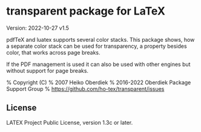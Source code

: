 # transparent package for LaTeX

Version: 2022-10-27 v1.5

pdfTeX and luatex supports several color stacks. This
package shows, how a separate color stack can be used for transparency,
a property besides color, that works across page breaks.

If the PDF management is used it can also be used with other engines 
but without support for page breaks.

% Copyright (C)
%    2007 Heiko Oberdiek
%    2016-2022 Oberdiek Package Support Group
%    https://github.com/ho-tex/transparent/issues


## License
LATEX Project Public License, version 1.3c or later.


